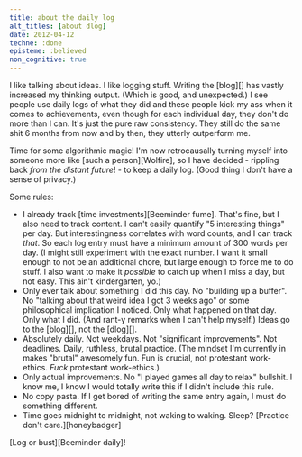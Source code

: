 ```yaml
---
title: about the daily log
alt_titles: [about dlog]
date: 2012-04-12
techne: :done
episteme: :believed
non_cognitive: true
---
```


I like talking about ideas. I like logging stuff. Writing the [blog][] has vastly increased my thinking output. (Which is good, and unexpected.) I see people use daily logs of what they did and these people kick my ass when it comes to achievements, even though for each individual day, they don't do more than I can. It's just the pure raw consistency. They still do the same shit 6 months from now and by then, they utterly outperform me.

Time for some algorithmic magic! I'm now retrocausally turning myself into someone more like [such a person][Wolfire], so I have decided - rippling back *from the distant future*! - to keep a daily log. (Good thing I don't have a sense of privacy.)

Some rules:

- I already track [time investments][Beeminder fume]. That's fine, but I also need to track content. I can't easily quantify "5 interesting things" per day. But interestingness correlates with word counts, and I can track *that*. So each log entry must have a minimum amount of 300 words per day. (I might still experiment with the exact number. I want it small enough to not be an additional chore, but large enough to force me to do stuff. I also want to make it *possible* to catch up when I miss a day, but not easy. This ain't kindergarten, yo.)
- Only ever talk about something I did this day. No "building up a buffer". No "talking about that weird idea I got 3 weeks ago" or some philosophical implication I noticed. Only what happened on that day. Only what I did. (And rant-y remarks when I can't help myself.) Ideas go to the [blog][], not the [dlog][].
- Absolutely daily. Not weekdays. Not "significant improvements". Not deadlines. Daily, ruthless, brutal practice. (The mindset I'm currently in makes "brutal" awesomely fun. Fun is crucial, not protestant work-ethics. *Fuck* protestant work-ethics.)
- Only actual improvements. No "I played games all day to relax" bullshit. I know me, I know I would totally write this if I didn't include this rule.
- No copy pasta. If I get bored of writing the same entry again, I must do something different.
- Time goes midnight to midnight, not waking to waking. Sleep? [Practice don't care.][honeybadger]

[Log or bust][Beeminder daily]!
